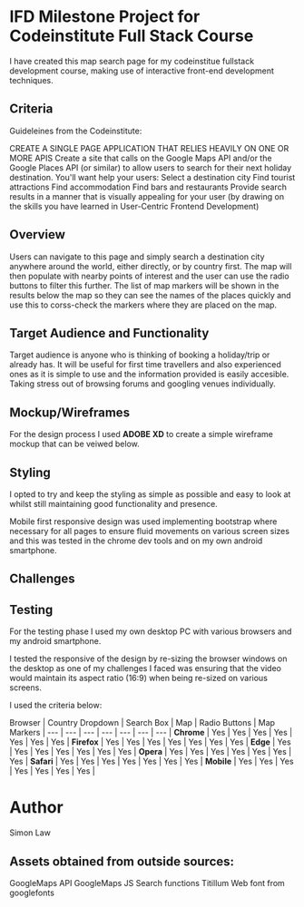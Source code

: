 # IFD Milestone Project for Codeinstitute Full Stack Course

I have created this map search page for my codeinstitue fullstack development course, making use of interactive front-end development techniques.

## Criteria

Guideleines from the Codeinstitute:

CREATE A SINGLE PAGE APPLICATION THAT RELIES HEAVILY ON ONE OR MORE APIS
Create a site that calls on the Google Maps API and/or the Google Places API (or similar) to allow users to search for their next holiday destination. You'll want help your users:
Select a destination city
Find tourist attractions
Find accommodation
Find bars and restaurants
Provide search results in a manner that is visually appealing for your user (by drawing on the skills you have learned in User-Centric Frontend Development)

## Overview

Users can navigate to this page and simply search a destination city anywhere around the world, either directly, or by country first. The map will then populate with
nearby points of interest and the user can use the radio buttons to filter this further.
The list of map markers will be shown in the results below the map so they can see the names of the places quickly and use this to corss-check the markers where they
are placed on the map.

## Target Audience and Functionality

Target audience is anyone who is thinking of booking a holiday/trip or already has. It will be useful for first time travellers and also experienced ones as it is 
simple to use and the information provided is easily accesible. Taking stress out of browsing forums and googling venues individually.

## Mockup/Wireframes

For the design process I used **ADOBE XD** to create a simple wireframe mockup that can be veiwed below.



## Styling

I opted to try and keep the styling as simple as possible and easy to look at whilst still maintaining good functionality and presence.



Mobile first responsive design was used implementing bootstrap where necessary for all pages to ensure fluid movements on various screen sizes and this was tested in the chrome dev tools and on my own android smartphone.


## Challenges



## Testing


 For the testing phase I used my own desktop PC with various browsers and my android smartphone.
 
 I tested the responsive of the design by re-sizing the browser windows on the desktop as one of my challenges I faced was ensuring that the video would maintain its aspect ratio (16:9) when being re-sized on various screens.
 
 I used the criteria below:
 
 

Browser | Country Dropdown | Search Box | Map | Radio Buttons | Map Markers | 
--- | --- | --- | --- | --- | --- | --- |
**Chrome** | Yes | Yes | Yes | Yes | Yes | Yes | Yes |
**Firefox** | Yes | Yes | Yes | Yes | Yes | Yes | Yes |
**Edge** | Yes | Yes | Yes | Yes | Yes | Yes | Yes |
**Opera** | Yes | Yes | Yes | Yes | Yes | Yes | Yes |
**Safari** | Yes | Yes | Yes | Yes | Yes | Yes | Yes |
**Mobile** | Yes | Yes | Yes | Yes | Yes | Yes | Yes |


# Author

Simon Law

## Assets obtained from outside sources:

GoogleMaps API
GoogleMaps JS Search functions
Titillum Web font from googlefonts